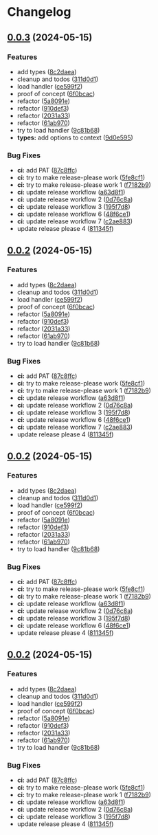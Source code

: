 # Changelog

## [0.0.3](https://github.com/infodusha/next-rsc-error-handler/compare/next-rsc-error-handler-v0.0.2...next-rsc-error-handler-v0.0.3) (2024-05-15)


### Features

* add types ([8c2daea](https://github.com/infodusha/next-rsc-error-handler/commit/8c2daeafbe551ab3c0131e090087f6eaaebb060b))
* cleanup and todos ([311d0d1](https://github.com/infodusha/next-rsc-error-handler/commit/311d0d14bba0b88c120fb4da2b0f2e0ef0c82030))
* load handler ([ce599f2](https://github.com/infodusha/next-rsc-error-handler/commit/ce599f2f3f73da9bbe8418e226c73b719919be14))
* proof of concept ([6f0bcac](https://github.com/infodusha/next-rsc-error-handler/commit/6f0bcac4298e1ed79d283c65208a899314ae90fe))
* refactor ([5a8091e](https://github.com/infodusha/next-rsc-error-handler/commit/5a8091e22d752f164484d1ccee375c40dd97afe4))
* refactor ([910def3](https://github.com/infodusha/next-rsc-error-handler/commit/910def35e01b8b633ccec0f909bbfa35021586b3))
* refactor ([2031a33](https://github.com/infodusha/next-rsc-error-handler/commit/2031a33345b3de1ef5f65d534f8e77ae430d54ee))
* refactor ([61ab970](https://github.com/infodusha/next-rsc-error-handler/commit/61ab97062343a49cd93aaf6c4f728743b0f83997))
* try to load handler ([9c81b68](https://github.com/infodusha/next-rsc-error-handler/commit/9c81b689a3400d84349e4ca895580af9cef5ddf6))
* **types:** add options to context ([9d0e595](https://github.com/infodusha/next-rsc-error-handler/commit/9d0e59545526f6708a0cb629af8761e30783cbd7))


### Bug Fixes

* **ci:** add PAT ([87c8ffc](https://github.com/infodusha/next-rsc-error-handler/commit/87c8ffc162517d77bbbcf340966e08a0d3ad9fc5))
* **ci:** try to make release-please work ([5fe8cf1](https://github.com/infodusha/next-rsc-error-handler/commit/5fe8cf14934d3526bcd6eb12787de9a13c1b64b5))
* **ci:** try to make release-please work 1 ([f7182b9](https://github.com/infodusha/next-rsc-error-handler/commit/f7182b91f2e07497377f6ae02c85bd9b843cb380))
* **ci:** update release workflow ([a63d8f1](https://github.com/infodusha/next-rsc-error-handler/commit/a63d8f1389af83d7a7655661588d971f26b6a1fb))
* **ci:** update release workflow 2 ([0d76c8a](https://github.com/infodusha/next-rsc-error-handler/commit/0d76c8a157c032d6e9448abe1c12a0b44f59a302))
* **ci:** update release workflow 3 ([195f7d8](https://github.com/infodusha/next-rsc-error-handler/commit/195f7d8c4162a22490059e28fcaedbc707a27d65))
* **ci:** update release workflow 6 ([48f6ce1](https://github.com/infodusha/next-rsc-error-handler/commit/48f6ce1309d73a9b1ec91ce33d8ac6bf22075d7a))
* **ci:** update release workflow 7 ([c2ae883](https://github.com/infodusha/next-rsc-error-handler/commit/c2ae883f632e38ea9d0da2e6b2a58a9d709f2e66))
* update release please 4 ([811345f](https://github.com/infodusha/next-rsc-error-handler/commit/811345fd27614ccc75e2e6746666c4995827babd))

## [0.0.2](https://github.com/infodusha/next-rsc-error-handler/compare/next-rsc-error-handler-v0.0.1...next-rsc-error-handler-v0.0.2) (2024-05-15)


### Features

* add types ([8c2daea](https://github.com/infodusha/next-rsc-error-handler/commit/8c2daeafbe551ab3c0131e090087f6eaaebb060b))
* cleanup and todos ([311d0d1](https://github.com/infodusha/next-rsc-error-handler/commit/311d0d14bba0b88c120fb4da2b0f2e0ef0c82030))
* load handler ([ce599f2](https://github.com/infodusha/next-rsc-error-handler/commit/ce599f2f3f73da9bbe8418e226c73b719919be14))
* proof of concept ([6f0bcac](https://github.com/infodusha/next-rsc-error-handler/commit/6f0bcac4298e1ed79d283c65208a899314ae90fe))
* refactor ([5a8091e](https://github.com/infodusha/next-rsc-error-handler/commit/5a8091e22d752f164484d1ccee375c40dd97afe4))
* refactor ([910def3](https://github.com/infodusha/next-rsc-error-handler/commit/910def35e01b8b633ccec0f909bbfa35021586b3))
* refactor ([2031a33](https://github.com/infodusha/next-rsc-error-handler/commit/2031a33345b3de1ef5f65d534f8e77ae430d54ee))
* refactor ([61ab970](https://github.com/infodusha/next-rsc-error-handler/commit/61ab97062343a49cd93aaf6c4f728743b0f83997))
* try to load handler ([9c81b68](https://github.com/infodusha/next-rsc-error-handler/commit/9c81b689a3400d84349e4ca895580af9cef5ddf6))


### Bug Fixes

* **ci:** add PAT ([87c8ffc](https://github.com/infodusha/next-rsc-error-handler/commit/87c8ffc162517d77bbbcf340966e08a0d3ad9fc5))
* **ci:** try to make release-please work ([5fe8cf1](https://github.com/infodusha/next-rsc-error-handler/commit/5fe8cf14934d3526bcd6eb12787de9a13c1b64b5))
* **ci:** try to make release-please work 1 ([f7182b9](https://github.com/infodusha/next-rsc-error-handler/commit/f7182b91f2e07497377f6ae02c85bd9b843cb380))
* **ci:** update release workflow ([a63d8f1](https://github.com/infodusha/next-rsc-error-handler/commit/a63d8f1389af83d7a7655661588d971f26b6a1fb))
* **ci:** update release workflow 2 ([0d76c8a](https://github.com/infodusha/next-rsc-error-handler/commit/0d76c8a157c032d6e9448abe1c12a0b44f59a302))
* **ci:** update release workflow 3 ([195f7d8](https://github.com/infodusha/next-rsc-error-handler/commit/195f7d8c4162a22490059e28fcaedbc707a27d65))
* **ci:** update release workflow 6 ([48f6ce1](https://github.com/infodusha/next-rsc-error-handler/commit/48f6ce1309d73a9b1ec91ce33d8ac6bf22075d7a))
* **ci:** update release workflow 7 ([c2ae883](https://github.com/infodusha/next-rsc-error-handler/commit/c2ae883f632e38ea9d0da2e6b2a58a9d709f2e66))
* update release please 4 ([811345f](https://github.com/infodusha/next-rsc-error-handler/commit/811345fd27614ccc75e2e6746666c4995827babd))

## [0.0.2](https://github.com/infodusha/next-rsc-error-handler/compare/next-rsc-error-handler-v0.0.1...next-rsc-error-handler-v0.0.2) (2024-05-15)


### Features

* add types ([8c2daea](https://github.com/infodusha/next-rsc-error-handler/commit/8c2daeafbe551ab3c0131e090087f6eaaebb060b))
* cleanup and todos ([311d0d1](https://github.com/infodusha/next-rsc-error-handler/commit/311d0d14bba0b88c120fb4da2b0f2e0ef0c82030))
* load handler ([ce599f2](https://github.com/infodusha/next-rsc-error-handler/commit/ce599f2f3f73da9bbe8418e226c73b719919be14))
* proof of concept ([6f0bcac](https://github.com/infodusha/next-rsc-error-handler/commit/6f0bcac4298e1ed79d283c65208a899314ae90fe))
* refactor ([5a8091e](https://github.com/infodusha/next-rsc-error-handler/commit/5a8091e22d752f164484d1ccee375c40dd97afe4))
* refactor ([910def3](https://github.com/infodusha/next-rsc-error-handler/commit/910def35e01b8b633ccec0f909bbfa35021586b3))
* refactor ([2031a33](https://github.com/infodusha/next-rsc-error-handler/commit/2031a33345b3de1ef5f65d534f8e77ae430d54ee))
* refactor ([61ab970](https://github.com/infodusha/next-rsc-error-handler/commit/61ab97062343a49cd93aaf6c4f728743b0f83997))
* try to load handler ([9c81b68](https://github.com/infodusha/next-rsc-error-handler/commit/9c81b689a3400d84349e4ca895580af9cef5ddf6))


### Bug Fixes

* **ci:** add PAT ([87c8ffc](https://github.com/infodusha/next-rsc-error-handler/commit/87c8ffc162517d77bbbcf340966e08a0d3ad9fc5))
* **ci:** try to make release-please work ([5fe8cf1](https://github.com/infodusha/next-rsc-error-handler/commit/5fe8cf14934d3526bcd6eb12787de9a13c1b64b5))
* **ci:** try to make release-please work 1 ([f7182b9](https://github.com/infodusha/next-rsc-error-handler/commit/f7182b91f2e07497377f6ae02c85bd9b843cb380))
* **ci:** update release workflow ([a63d8f1](https://github.com/infodusha/next-rsc-error-handler/commit/a63d8f1389af83d7a7655661588d971f26b6a1fb))
* **ci:** update release workflow 2 ([0d76c8a](https://github.com/infodusha/next-rsc-error-handler/commit/0d76c8a157c032d6e9448abe1c12a0b44f59a302))
* **ci:** update release workflow 3 ([195f7d8](https://github.com/infodusha/next-rsc-error-handler/commit/195f7d8c4162a22490059e28fcaedbc707a27d65))
* **ci:** update release workflow 6 ([48f6ce1](https://github.com/infodusha/next-rsc-error-handler/commit/48f6ce1309d73a9b1ec91ce33d8ac6bf22075d7a))
* update release please 4 ([811345f](https://github.com/infodusha/next-rsc-error-handler/commit/811345fd27614ccc75e2e6746666c4995827babd))

## [0.0.2](https://github.com/infodusha/next-rsc-error-handler/compare/next-rsc-error-handler-v0.0.1...next-rsc-error-handler-v0.0.2) (2024-05-15)


### Features

* add types ([8c2daea](https://github.com/infodusha/next-rsc-error-handler/commit/8c2daeafbe551ab3c0131e090087f6eaaebb060b))
* cleanup and todos ([311d0d1](https://github.com/infodusha/next-rsc-error-handler/commit/311d0d14bba0b88c120fb4da2b0f2e0ef0c82030))
* load handler ([ce599f2](https://github.com/infodusha/next-rsc-error-handler/commit/ce599f2f3f73da9bbe8418e226c73b719919be14))
* proof of concept ([6f0bcac](https://github.com/infodusha/next-rsc-error-handler/commit/6f0bcac4298e1ed79d283c65208a899314ae90fe))
* refactor ([5a8091e](https://github.com/infodusha/next-rsc-error-handler/commit/5a8091e22d752f164484d1ccee375c40dd97afe4))
* refactor ([910def3](https://github.com/infodusha/next-rsc-error-handler/commit/910def35e01b8b633ccec0f909bbfa35021586b3))
* refactor ([2031a33](https://github.com/infodusha/next-rsc-error-handler/commit/2031a33345b3de1ef5f65d534f8e77ae430d54ee))
* refactor ([61ab970](https://github.com/infodusha/next-rsc-error-handler/commit/61ab97062343a49cd93aaf6c4f728743b0f83997))
* try to load handler ([9c81b68](https://github.com/infodusha/next-rsc-error-handler/commit/9c81b689a3400d84349e4ca895580af9cef5ddf6))


### Bug Fixes

* **ci:** add PAT ([87c8ffc](https://github.com/infodusha/next-rsc-error-handler/commit/87c8ffc162517d77bbbcf340966e08a0d3ad9fc5))
* **ci:** try to make release-please work ([5fe8cf1](https://github.com/infodusha/next-rsc-error-handler/commit/5fe8cf14934d3526bcd6eb12787de9a13c1b64b5))
* **ci:** try to make release-please work 1 ([f7182b9](https://github.com/infodusha/next-rsc-error-handler/commit/f7182b91f2e07497377f6ae02c85bd9b843cb380))
* **ci:** update release workflow ([a63d8f1](https://github.com/infodusha/next-rsc-error-handler/commit/a63d8f1389af83d7a7655661588d971f26b6a1fb))
* **ci:** update release workflow 2 ([0d76c8a](https://github.com/infodusha/next-rsc-error-handler/commit/0d76c8a157c032d6e9448abe1c12a0b44f59a302))
* **ci:** update release workflow 3 ([195f7d8](https://github.com/infodusha/next-rsc-error-handler/commit/195f7d8c4162a22490059e28fcaedbc707a27d65))
* update release please 4 ([811345f](https://github.com/infodusha/next-rsc-error-handler/commit/811345fd27614ccc75e2e6746666c4995827babd))
